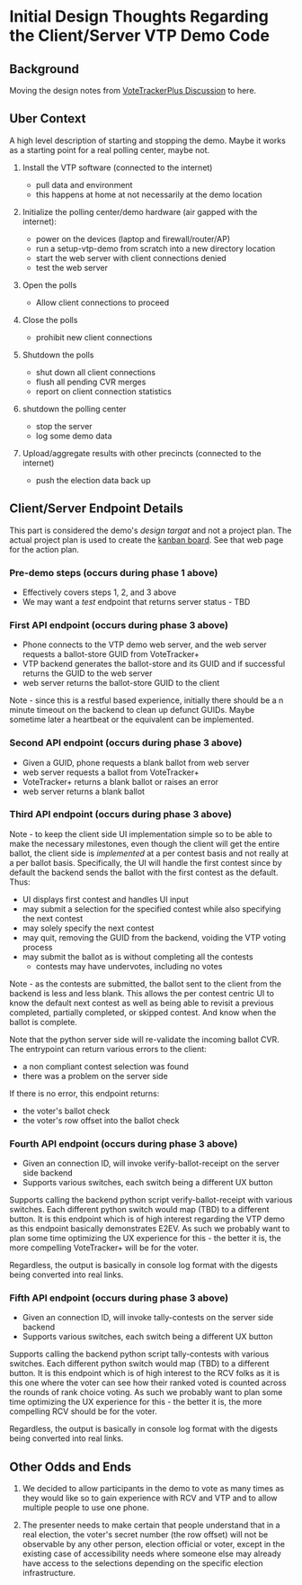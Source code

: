 # Initial Design Thoughts Regarding the Client/Server VTP Demo Code

## Background

Moving the design notes from [VoteTrackerPlus Discussion](https://github.com/TrustTheVote-Project/VoteTrackerPlus/discussions/51#discussioncomment-4772776) to here.

## Uber Context

A high level description of starting and stopping the demo.  Maybe it works as a starting point for a real polling center, maybe not.

1. Install the VTP software (connected to the internet)
    - pull data and environment
    - this happens at home at not necessarily at the demo location

2. Initialize the polling center/demo hardware (air gapped with the internet):
    - power on the devices (laptop and firewall/router/AP)
    - run a setup-vtp-demo from scratch into a new directory location
    - start the web server with client connections denied
    - test the web server

3. Open the polls
    - Allow client connections to proceed

4. Close the polls
    - prohibit new client connections

5. Shutdown the polls 
    - shut down all client connections
    - flush all pending CVR merges
    - report on client connection statistics

6. shutdown the polling center
    - stop the server
    - log some demo data

7. Upload/aggregate results with other precincts (connected to the internet)
    - push the election data back up

## Client/Server Endpoint Details

This part is considered the demo's _design targat_ and not a project plan.  The actual project plan is used to create the [kanban board](https://github.com/orgs/TrustTheVote-Project/projects/5).  See that web page for the action plan.

### Pre-demo steps (occurs during phase 1 above)

- Effectively covers steps 1, 2, and 3 above
- We may want a _test_ endpoint that returns server status - TBD

### First API endpoint (occurs during phase 3 above)

- Phone connects to the VTP demo web server, and the web server requests a ballot-store GUID from VoteTracker+
- VTP backend generates the ballot-store and its GUID and if successful returns the GUID to the web server
- web server returns the ballot-store GUID to the client

Note - since this is a restful based experience, initially there should be a n minute timeout on the backend to clean up defunct GUIDs.  Maybe sometime later a heartbeat or the equivalent can be implemented.

### Second API endpoint (occurs during phase 3 above)

- Given a GUID, phone requests a blank ballot from web server
- web server requests a ballot from VoteTracker+
- VoteTracker+ returns a blank ballot or raises an error
- web server returns a blank ballot

### Third API endpoint (occurs during phase 3 above)

Note - to keep the client side UI implementation simple so to be able to make the necessary milestones, even though the client will get the entire ballot, the client side is _implemented_ at a per contest basis and not really at a per ballot basis.  Specifically, the UI will handle the first contest since by default the backend sends the ballot with the first contest as the default.  Thus:

- UI displays first contest and handles UI input
- may submit a selection for the specified contest while also specifying the next contest
- may solely specify the next contest
- may quit, removing the GUID from the backend, voiding the VTP voting process
- may submit the ballot as is without completing all the contests
  - contests may have undervotes, including no votes

Note - as the contests are submitted, the ballot sent to the client from the backend is less and less blank.  This allows the per contest centric UI to know the default next contest as well as being able to revisit a previous completed, partially completed, or skipped contest.  And know when the ballot is complete.

Note that the python server side will re-validate the incoming ballot CVR.  The entrypoint can return various errors to the client:

- a non compliant contest selection was found
- there was a problem on the server side

If there is no error, this endpoint returns:

- the voter's ballot check
- the voter's row offset into the ballot check

### Fourth API endpoint (occurs during phase 3 above)

- Given an connection ID, will invoke verify-ballot-receipt on the server side backend
- Supports various switches, each switch being a different UX button

Supports calling the backend python script verify-ballot-receipt with various switches. Each different python switch would map (TBD) to a different button.  It is this endpoint which is of high interest regarding the VTP demo as this endpoint basically demonstrates E2EV.  As such we probably want to plan some time optimizing the UX experience for this - the better it is, the more compelling VoteTracker+ will be for the voter.

Regardless, the output is basically in console log format with the digests being converted into real links.

### Fifth API endpoint (occurs during phase 3 above)

- Given an connection ID, will invoke tally-contests on the server side backend
- Supports various switches, each switch being a different UX button

Supports calling the backend python script tally-contests with various switches.  Each different python switch would map (TBD) to a different button.  It is this endpoint which is of high interest to the RCV folks as it is this one where the voter can see how their ranked voted is counted across the rounds of rank choice voting.  As such we probably want to plan some time optimizing the UX experience for this - the better it is, the more compelling RCV should be for the voter.

Regardless, the output is basically in console log format with the digests being converted into real links.

## Other Odds and Ends

1. We decided to allow participants in the demo to vote as many times as they would like so to gain experience with RCV and VTP and to allow multiple people to use one phone.

2. The presenter needs to make certain that people understand that in a real election, the voter's secret number (the row offset) will not be observable by any other person, election official or voter, except in the existing case of accessibility needs where someone else may already have access to the selections depending on the specific election infrastructure.

